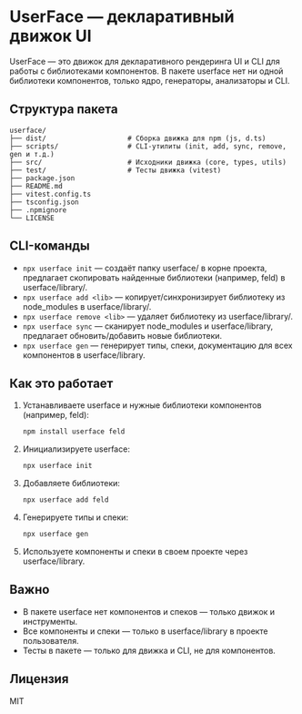 # UserFace — декларативный движок UI

UserFace — это движок для декларативного рендеринга UI и CLI для работы с библиотеками компонентов. В пакете userface нет ни одной библиотеки компонентов, только ядро, генераторы, анализаторы и CLI.

## Структура пакета

```
userface/
├── dist/                    # Сборка движка для npm (js, d.ts)
├── scripts/                 # CLI-утилиты (init, add, sync, remove, gen и т.д.)
├── src/                     # Исходники движка (core, types, utils)
├── test/                    # Тесты движка (vitest)
├── package.json
├── README.md
├── vitest.config.ts
├── tsconfig.json
├── .npmignore
└── LICENSE
```

## CLI-команды

- `npx userface init` — создаёт папку userface/ в корне проекта, предлагает скопировать найденные библиотеки (например, feld) в userface/library/.
- `npx userface add <lib>` — копирует/синхронизирует библиотеку из node_modules в userface/library/<lib>.
- `npx userface remove <lib>` — удаляет библиотеку из userface/library/.
- `npx userface sync` — сканирует node_modules и userface/library, предлагает обновить/добавить новые библиотеки.
- `npx userface gen` — генерирует типы, спеки, документацию для всех компонентов в userface/library.

## Как это работает

1. Устанавливаете userface и нужные библиотеки компонентов (например, feld):
   ```bash
   npm install userface feld
   ```
2. Инициализируете userface:
   ```bash
   npx userface init
   ```
3. Добавляете библиотеки:
   ```bash
   npx userface add feld
   ```
4. Генерируете типы и спеки:
   ```bash
   npx userface gen
   ```
5. Используете компоненты и спеки в своем проекте через userface/library.

## Важно
- В пакете userface нет компонентов и спеков — только движок и инструменты.
- Все компоненты и спеки — только в userface/library в проекте пользователя.
- Тесты в пакете — только для движка и CLI, не для компонентов.

## Лицензия
MIT 
